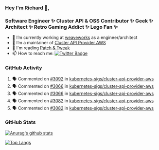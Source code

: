### Hey I'm Richard 👋, 

<h3 align="left">Software Engineer ✨ Cluster API & OSS Contributor ✨ Geek ✨ Architect ✨ Retro Gaming Addict ✨ Lego Fan ✨</h3>

- 🔭 I’m currently working at [weaveworks](https://github.com/weaveworks) as a engineer/architect
- 👯 I’m a maintainer of [Cluster API Provider AWS](https://github.com/kubernetes-sigs/cluster-api-provider-aws)
- 💬 I'm reading [Patch & Tweak](https://bjooks.com/products/patch-tweak-exploring-modular-synthesis)
- 📫 How to reach me: [![Twitter Badge](https://img.shields.io/badge/-@fruit_case-00acee?style=flat&logo=Twitter&logoColor=white)](https://twitter.com/intent/follow?screen_name=fruit_case "Follow on Twitter")

### GitHub Activity 

<!--START_SECTION:activity-->
1. 🗣 Commented on [#3092](https://github.com/kubernetes-sigs/cluster-api-provider-aws/issues/3092) in [kubernetes-sigs/cluster-api-provider-aws](https://github.com/kubernetes-sigs/cluster-api-provider-aws)
2. 🗣 Commented on [#3066](https://github.com/kubernetes-sigs/cluster-api-provider-aws/issues/3066) in [kubernetes-sigs/cluster-api-provider-aws](https://github.com/kubernetes-sigs/cluster-api-provider-aws)
3. 🗣 Commented on [#3066](https://github.com/kubernetes-sigs/cluster-api-provider-aws/issues/3066) in [kubernetes-sigs/cluster-api-provider-aws](https://github.com/kubernetes-sigs/cluster-api-provider-aws)
4. 🗣 Commented on [#3082](https://github.com/kubernetes-sigs/cluster-api-provider-aws/issues/3082) in [kubernetes-sigs/cluster-api-provider-aws](https://github.com/kubernetes-sigs/cluster-api-provider-aws)
5. 🗣 Commented on [#3082](https://github.com/kubernetes-sigs/cluster-api-provider-aws/issues/3082) in [kubernetes-sigs/cluster-api-provider-aws](https://github.com/kubernetes-sigs/cluster-api-provider-aws)
<!--END_SECTION:activity-->

### GitHub Stats

[![Anurag's github stats](https://github-readme-stats.vercel.app/api?username=richardcase&count_private=true&show_icons=true)](https://github.com/anuraghazra/github-readme-stats)

[![Top Langs](https://github-readme-stats.vercel.app/api/top-langs/?username=richardcase&hide=html&layout=compact)](https://github.com/anuraghazra/github-readme-stats)
